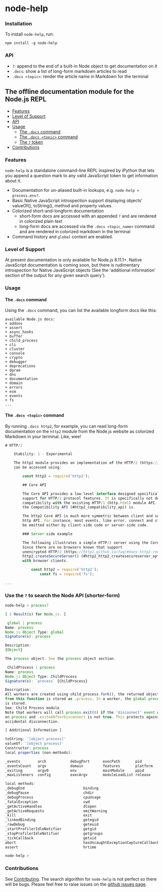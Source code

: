 # node-help

### Installation

To install `node-help`, run: 

````
npm install -g node-help
````

### API

+ `?`: append to the end of a built-in Node object to get documentation on it
+ `.docs`: show a list of long-form markdown articles to read
+ `.docs <topic>`: render the article name in Markdown for the terminal 

## The offline documentation module for the Node.js REPL 

+ [Features](#features)
+ [Level of Support](#level-of-support)
+ [API](#api)
+ [Usage](#usage)
  - [The `.docs` command](#the--docs--command)
  - [The `.docs <topic>` command](#the--docs--topic---command)
  - [The `?` token](#the-----token)
+ [Contributions](#contributions)

### Features

`node-help` is a standalone command-line REPL inspired by iPython that lets you append a question mark to any valid JavaScript token to get information about it.

- Documentation for un-aliased built-in lookups, e.g. `node-help > process.env?`.
- Basic Native JavaScript introspection support displaying objects' valueOf(), toString(), method and property values.
- Colorized short-and-longform documentation
    + short-form docs are accessed with an appended `?` and are rendered in colorized plain text 
    + long-form docs are accessed via the `.docs <topic_name>` command and are rendered in colorized markdown in the terminal
- Command history and `global` context are enabled.

### Level of Support

At present documentation is only available for Node.js 8.11.1+. Native JavaScript documentation is coming soon, but there is rudimentary introspection for Native JavaScript objects (See the 'additional information' section of the output for any given search query'). 

### Usage 


#### The `.docs` command

Using the `.docs` command, you can list the available longform docs like this:

````
available Node.js docs:
+ addons
+ assert
+ async_hooks
+ buffer
+ child_process
+ cli
+ cluster
+ console
+ crypto
+ debugger
+ deprecations
+ dgram
+ dns
+ documentation
+ domain
+ errors
+ esm
+ events
+ fs
...
````

#### The `.docs <topic>` command

By running `.docs http2`, for example, you can read long-form documentation on the `http2` module from the Node.js website as colorized Markdown in your terminal. Like, wee!

````javascript
# HTTP/2

    Stability: 1 - Experimental

    The http2 module provides an implementation of the HTTP/2 (https://tools.ietf.org/html/rfc7540) protocol. It
    can be accessed using:

        const http2 = require('http2');

        ## Core API

        The Core API provides a low-level interface designed specifically around
        support for HTTP/2 protocol features. It is specifically not designed for
        compatibility with the existing HTTP/1 (http.html) module API. However,
        the Compatibility API (#http2_compatibility_api) is.

        The http2 Core API is much more symmetric between client and server than the
        http API. For instance, most events, like error, connect and stream, can
        be emitted either by client-side code or server-side code.

        ### Server-side example

        The following illustrates a simple HTTP/2 server using the Core API.
        Since there are no browsers known that support
        unencrypted HTTP/2 (https://http2.github.io/faq/#does-http2-require-encryption), the use of
        http2.createSecureServer() (#http2_http2_createsecureserver_options_onrequesthandler) is necessary when communicating
        with browser clients.

            const http2 = require('http2');
                const fs = require('fs');

...
````

### Use the `?` to search the Node API (shorter-form)

````javascript
node-help > process?

[ 2 Result(s) for Node.js. ]

 global | process 
Name: process
Node.js Object Type: global
Signature(s): process 

Description:
{Object}

The process object. See the process object section.

 ChildProcess | process 
Name: process
Node.js Object Type: ChildProcess
Signature(s): `process` {ChildProcess}  

Description:
All workers are created using child_process.fork(), the returned object
from this function is stored as .process. In a worker, the global process
is stored.
See: Child Process module
Note that workers will call process.exit(0) if the 'disconnect' event occurs
on process and .exitedAfterDisconnect is not true. This protects against
accidental disconnection.

[ Additional Information ]

toString: '[object process]'
valueOf: '[object process]'
Constructor: process
local properties (non-methods):

_events        arch           debugPort      execPath       pid            stderr         version        
_eventsCount   argv           domain         features       platform       stdin          versions       
_exiting       argv0          env            mainModule     ppid           stdout         
_maxListeners  config         execArgv       moduleLoadList release        title          

local methods:
_debugEnd                           binding                             initgroups                          
_debugPause                         chdir                               kill                                
_debugProcess                       cpuUsage                            memoryUsage                         
_fatalException                     cwd                                 nextTick                            
_getActiveHandles                   dlopen                              openStdin                           
_getActiveRequests                  emitWarning                         reallyExit                          
_kill                               exit                                setUncaughtExceptionCaptureCallback 
_linkedBinding                      getegid                             setegid                             
_rawDebug                           geteuid                             seteuid                             
_startProfilerIdleNotifier          getgid                              setgid                              
_stopProfilerIdleNotifier           getgroups                           setgroups                           
_tickCallback                       getuid                              setuid                              
abort                               hasUncaughtExceptionCaptureCallback umask                               
assert                              hrtime                              uptime                              

node-help >

````

### Contributions

See [Contributing](https://github.com/foundling/node-help/blob/master/CONTRIBUTING.md). The search algorithm for `node-help` is not perfect so there will be bugs.  Please feel free to raise issues on the [github issues page](https://github.com/foundling/node-help/issues).
